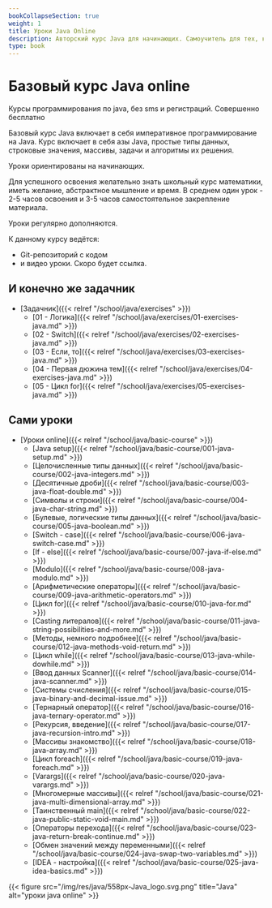 ```yaml
---
bookCollapseSection: true
weight: 1
title: Уроки Java Online
description: Авторский курс Java для начинающих. Самоучитель для тех, кто хочет учиться online. Базовый курс Java включает в себя императивное программирование на Java. Курс включает в себя азы Java, простые типы данных, строковые значения, массивы, задачи и алгоритмы их решения.
type: book 
---
```


# Базовый курс Java online

Курсы программирования по java, без sms и регистраций. Совершенно бесплатно

Базовый курс Java включает в себя императивное программирование на Java. Курс включает в себя азы Java, простые типы данных, строковые значения, массивы, задачи и алгоритмы их решения. 

Уроки ориентированы на начинающих. 

Для успешного освоения желательно знать школьный курс математики, иметь желание, абстрактное мышление и время. В среднем один урок - 2-5 часов освоения и 3-5 часов самостоятельное закрепление материала.

Уроки регулярно дополняются.

К данному курсу ведётся:
- Git-репозиторий с кодом
- и видео уроки.
Скоро будет ссылка.

## И конечно же задачник
  - [Задачник]({{< relref "/school/java/exercises" >}})
    - [01 - Логика]({{< relref "/school/java/exercises/01-exercises-java.md" >}})
    - [02 - Switch]({{< relref "/school/java/exercises/02-exercises-java.md" >}})
    - [03 - Если, то]({{< relref "/school/java/exercises/03-exercises-java.md" >}})
    - [04 - Первая дюжина тем]({{< relref "/school/java/exercises/04-exercises-java.md" >}})
    - [05 - Цикл for]({{< relref "/school/java/exercises/05-exercises-java.md" >}})
    
## Сами уроки

  - [Уроки online]({{< relref "/school/java/basic-course" >}})
    - [Java setup]({{< relref "/school/java/basic-course/001-java-setup.md" >}})
    - [Целочисленные типы данных]({{< relref "/school/java/basic-course/002-java-integers.md" >}})
    - [Десятичные дроби]({{< relref "/school/java/basic-course/003-java-float-double.md" >}})
    - [Символы и строки]({{< relref "/school/java/basic-course/004-java-char-string.md" >}})
    - [Булевые, логические типы данных]({{< relref "/school/java/basic-course/005-java-boolean.md" >}})
    - [Switch - case]({{< relref "/school/java/basic-course/006-java-switch-case.md" >}})
    - [If - else]({{< relref "/school/java/basic-course/007-java-if-else.md" >}})
    - [Modulo]({{< relref "/school/java/basic-course/008-java-modulo.md" >}})
    - [Арифметические операторы]({{< relref "/school/java/basic-course/009-java-arithmetic-operators.md" >}})
    - [Цикл for]({{< relref "/school/java/basic-course/010-java-for.md" >}})
    - [Casting литералов]({{< relref "/school/java/basic-course/011-java-string-possibilities-and-more.md" >}})
    - [Методы, немного подробнее]({{< relref "/school/java/basic-course/012-java-methods-void-return.md" >}})
    - [Цикл while]({{< relref "/school/java/basic-course/013-java-while-dowhile.md" >}})
    - [Ввод данных Scanner]({{< relref "/school/java/basic-course/014-java-scanner.md" >}})
    - [Системы счисления]({{< relref "/school/java/basic-course/015-java-binary-and-decimal-issue.md" >}})
    - [Тернарный оператор]({{< relref "/school/java/basic-course/016-java-ternary-operator.md" >}})
    - [Рекурсия, введение]({{< relref "/school/java/basic-course/017-java-recursion-intro.md" >}})
    - [Массивы знакомство]({{< relref "/school/java/basic-course/018-java-array.md" >}})
    - [Цикл foreach]({{< relref "/school/java/basic-course/019-java-foreach.md" >}})
    - [Varargs]({{< relref "/school/java/basic-course/020-java-varargs.md" >}})
    - [Многомерные массивы]({{< relref "/school/java/basic-course/021-java-multi-dimensional-array.md" >}})
    - [Таинственный main]({{< relref "/school/java/basic-course/022-java-public-static-void-main.md" >}})
    - [Операторы перехода]({{< relref "/school/java/basic-course/023-java-return-break-continue.md" >}})
    - [Обмен значений между переменными]({{< relref "/school/java/basic-course/024-java-swap-two-variables.md" >}})
    - [IDEA - настройка]({{< relref "/school/java/basic-course/025-java-idea-basics.md" >}})
    
{{< figure src="/img/res/java/558px-Java_logo.svg.png" title="Java" alt="уроки java online" >}}